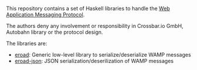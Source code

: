 This repository contains a set of Haskell libraries to handle the [Web
Application Messaging Protocol](http://wamp-proto.org/).

The authors deny any involvement or responsibility in Crossbar.io GmbH,
Autobahn library or the protocol design.

The libraries are:

  * [eroad](./eroad): Generic low-level library to serialize/deserialize WAMP messages
  * [eroad-json](./eroad-json): JSON serialization/deserilization of WAMP messages
